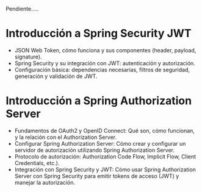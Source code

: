 Pendiente.....

# Introducción a Spring Security JWT

- JSON Web Token, cómo funciona y sus componentes (header, payload, signature).
- Spring Security y su integración con JWT: autenticación y autorización.
- Configuración básica: dependencias necesarias, filtros de seguridad, generación y validación de JWT.

# Introducción a Spring Authorization Server

- Fundamentos de OAuth2 y OpenID Connect: Qué son, cómo funcionan, y la relación con el Authorization Server.
- Configurar Spring Authorization Server: Cómo crear y configurar un servidor de autorización utilizando Spring Authorization Server.
- Protocolo de autorización: Authorization Code Flow, Implicit Flow, Client Credentials, etc.).
- Integración con Spring Security y JWT: Cómo usar Spring Authorization Server con Spring Security para emitir tokens de acceso (JWT) y manejar la autorización.
